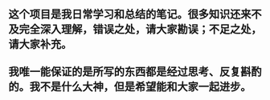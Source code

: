 ## 这个项目是我日常学习和总结的笔记。很多知识还来不及完全深入理解，错误之处，请大家勘误；不足之处，请大家补充。</br></br>我唯一能保证的是所写的东西都是经过思考、反复斟酌的。我不是什么大神，但是希望能和大家一起进步。 ##
